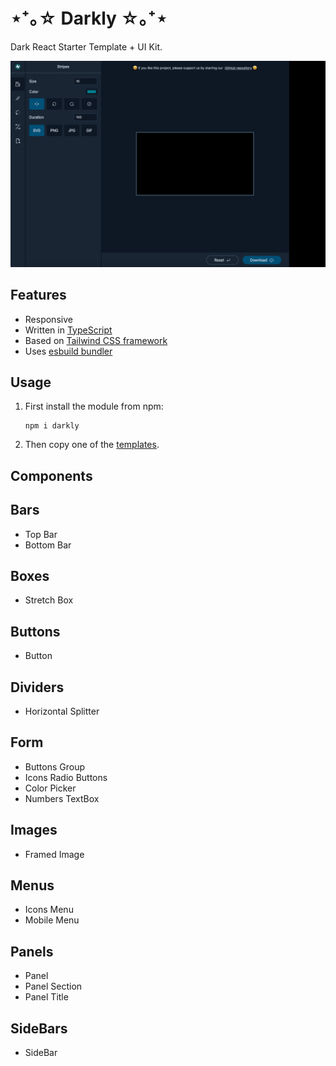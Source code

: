 # ⋆⁺｡☆ Darkly ☆｡⁺⋆
Dark React Starter Template + UI Kit.

![Darkly Preview](https://github.com/mzusin/darkly/blob/main/img/preview.png?raw=true)

## Features
- Responsive
- Written in [TypeScript](https://www.typescriptlang.org/)
- Based on [Tailwind CSS framework](https://tailwindcss.com/)
- Uses [esbuild bundler](https://esbuild.github.io/)

## Usage

1. First install the module from npm:

    ```shell
    npm i darkly
    ```

2. Then copy one of the [templates](https://github.com/mzusin/darkly/tree/main/src/main/templates).

## Components

## Bars
- Top Bar
- Bottom Bar

## Boxes
- Stretch Box

## Buttons
- Button

## Dividers
- Horizontal Splitter

## Form
- Buttons Group
- Icons Radio Buttons
- Color Picker
- Numbers TextBox

## Images
- Framed Image

## Menus
- Icons Menu
- Mobile Menu

## Panels
- Panel
- Panel Section
- Panel Title

## SideBars
- SideBar













































































































































